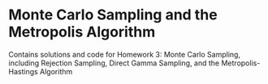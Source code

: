 # Monte Carlo Sampling and the Metropolis Algorithm
Contains solutions and code for Homework 3: Monte Carlo Sampling, including Rejection Sampling, Direct Gamma Sampling, and the Metropolis-Hastings Algorithm
